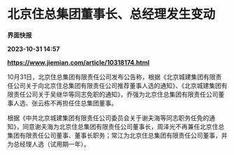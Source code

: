 # 北京住总集团董事长、总经理发生变动
**界面快报**

**2023-10-31 14:57**

**https://www.jiemian.com/article/10318174.html**

10月31日，北京住总集团有限责任公司发布公告称，根据《北京城建集团有限责任公司关于向北京住总集团有限责任公司推荐董事人选的通知》、《北京城建集团有限责任公司关于吴继华等同志免职的通知》，乔强为北京住总集团有限责任公司董事人选、张云栋不再担任住总集团董事。

根据《中共北京城建集团有限责任公司委员会关于谢夫海等同志职务任免的通知》，同意谢夫海为北京住总集团有限责任公司董事长，周泽光不再兼任北京住总集团有限责任公司董事、董事长职务；常江为北京住总集团有限责任公司董事，并为总经理人选（试用期一年）。